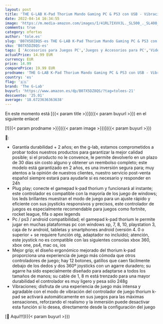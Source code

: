```yaml
---
layout: post
title: 'THE G-LAB K-Pad Thorium Mando Gaming PC & PS3 con USB - Vibración Incorporada - Joystick para PC con Windows XP-7-8-10  PS3  Android  con Cable '
date: 2022-04-14 16:34:55
image: 'https://m.media-amazon.com/images/I/41RL7IXVVJL._SL500_._SL400_.jpg'
comments: true
category: ofertas
author: 'tole.es'
slug: 'B07X5DZ8QS-es THE G-LAB K-Pad Thorium Mando Gaming PC & PS3 con USB -...'
sku: 'B07X5DZ8QS-es'
tags: [ 'Accesorios para Juegos PC','Juegos y Accesorios para PC','Videojuegos','android','the g-lab','🇪🇸', ]
actualPrice: 14.99 EUR
currency: EUR
price: 14.99
comparePrice: 19.99 EUR
prodname: 'THE G-LAB K-Pad Thorium Mando Gaming PC & PS3 con USB - Vibración Incorporada - Joystick para PC con Windows XP-7-8-10  PS3  Android  con Cable '
country: 'es'
flag: '🇪🇸'
brand: 'The G-Lab'
buyurl: 'https://www.amazon.es/dp/B07X5DZ8QS/?tag=tolees-21'
descuento: '25.01'
average: '18.6723636363638'
---
```


En este momento está [{{< param title >}}]({{< param buyurl >}}) en el siguiente enlace!

[![{{< param prodname >}}]({{< param image >}})]({{< param buyurl >}})

🔎:

- Garantía durabilidad + 2 años; en the g-lab, estamos comprometidos a probar todos nuestros productos para garantizar la mejor calidad posible; si el producto no le convence, le permite devolverlo en un plazo de 30 días sin costo alguno y obtener un reembolso completo; este modelo está garantizado en 2 años, es una inversión segura para; muy atentos a la opinión de nuestros clientes, nuestro servicio post-venta español siempre estará para ayudarle si es necesario y responder en 24h
- Plug play; conecte el gamepad k-pad thorium y funcionará al instante; este controlador es compatible con la mayoría de los juego de windows; los leds brillantes muestran el modo de juego para un ajuste rápido y eficiente con sus joysticks responsivos y precisos, este controlador de juegos es especialmente recomendable para juegos como fortnite, rocket league, fifa o apex legends
- Pc / ps3 / android compatibilidad; el gamepad k-pad thorium le permite jugar en muchas plataformas pc con windows xp, 7, 8, 10, playstation 3, caja de tv android, tabletas y smartphones android (versión 4. 0 o superior + se requiere función otg, adaptador no incluido); atención, este joystick no es compatible con las siguientes consolas xbox 360, xbox one, ps4, mac os, ios
- Mejor grip; el diseño ergonómico mejorado del thorium k-pad proporciona una experiencia de juego más cómoda que otros controladores de juego; hay 12 botones, gatillos que caen fácilmente debajo de los dedos y dos 360º joysticks con un agarre duradero; su agarre ha sido especialmente diseñado para adaptarse a todos los tamaños de manos; su cable de 1, 8 m está trenzado para una mayor durabilidad el controlador es muy ligero y pesa sólo 248g
- Vibraciones; disfruta de una experiencia de juego más intensa y agradable con el modo de vibración del controlador de juego thorium k-pad se activará automáticamente en sus juegos para las máximas sensaciones, reforzando el realismo y la inmersión puede desactivar esta función si lo desea, directamente desde la configuración del juego

[🛒 Aquí!!!]({{< param buyurl >}})
